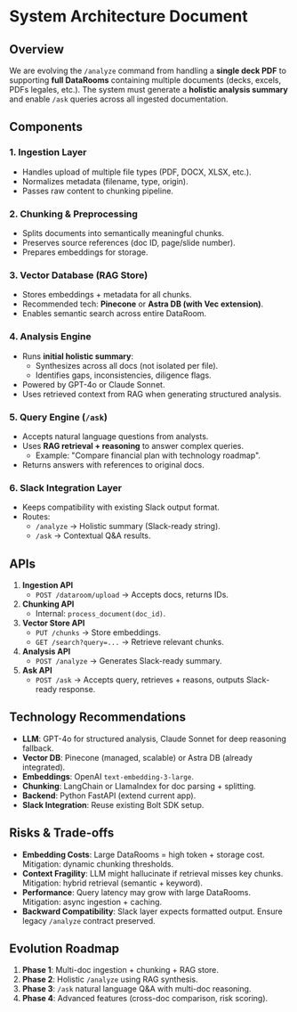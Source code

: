 # System Architecture Document

## Overview
We are evolving the `/analyze` command from handling a **single deck PDF** to supporting **full DataRooms** containing multiple documents (decks, excels, PDFs legales, etc.).
The system must generate a **holistic analysis summary** and enable `/ask` queries across all ingested documentation.

## Components

### 1. Ingestion Layer
- Handles upload of multiple file types (PDF, DOCX, XLSX, etc.).
- Normalizes metadata (filename, type, origin).
- Passes raw content to chunking pipeline.

### 2. Chunking & Preprocessing
- Splits documents into semantically meaningful chunks.
- Preserves source references (doc ID, page/slide number).
- Prepares embeddings for storage.

### 3. Vector Database (RAG Store)
- Stores embeddings + metadata for all chunks.
- Recommended tech: **Pinecone** or **Astra DB (with Vec extension)**.
- Enables semantic search across entire DataRoom.

### 4. Analysis Engine
- Runs **initial holistic summary**:
  - Synthesizes across all docs (not isolated per file).
  - Identifies gaps, inconsistencies, diligence flags.
- Powered by GPT-4o or Claude Sonnet.
- Uses retrieved context from RAG when generating structured analysis.

### 5. Query Engine (`/ask`)
- Accepts natural language questions from analysts.
- Uses **RAG retrieval + reasoning** to answer complex queries.
  - Example: "Compare financial plan with technology roadmap".
- Returns answers with references to original docs.

### 6. Slack Integration Layer
- Keeps compatibility with existing Slack output format.
- Routes:
  - `/analyze` → Holistic summary (Slack-ready string).
  - `/ask` → Contextual Q&A results.

## APIs

1. **Ingestion API**
   - `POST /dataroom/upload` → Accepts docs, returns IDs.
2. **Chunking API**
   - Internal: `process_document(doc_id)`.
3. **Vector Store API**
   - `PUT /chunks` → Store embeddings.
   - `GET /search?query=...` → Retrieve relevant chunks.
4. **Analysis API**
   - `POST /analyze` → Generates Slack-ready summary.
5. **Ask API**
   - `POST /ask` → Accepts query, retrieves + reasons, outputs Slack-ready response.

## Technology Recommendations

- **LLM**: GPT-4o for structured analysis, Claude Sonnet for deep reasoning fallback.
- **Vector DB**: Pinecone (managed, scalable) or Astra DB (already integrated).
- **Embeddings**: OpenAI `text-embedding-3-large`.
- **Chunking**: LangChain or LlamaIndex for doc parsing + splitting.
- **Backend**: Python FastAPI (extend current app).
- **Slack Integration**: Reuse existing Bolt SDK setup.

## Risks & Trade-offs

- **Embedding Costs**: Large DataRooms = high token + storage cost. Mitigation: dynamic chunking thresholds.
- **Context Fragility**: LLM might hallucinate if retrieval misses key chunks. Mitigation: hybrid retrieval (semantic + keyword).
- **Performance**: Query latency may grow with large DataRooms. Mitigation: async ingestion + caching.
- **Backward Compatibility**: Slack layer expects formatted output. Ensure legacy `/analyze` contract preserved.

## Evolution Roadmap

1. **Phase 1**: Multi-doc ingestion + chunking + RAG store.
2. **Phase 2**: Holistic `/analyze` using RAG synthesis.
3. **Phase 3**: `/ask` natural language Q&A with multi-doc reasoning.
4. **Phase 4**: Advanced features (cross-doc comparison, risk scoring).
